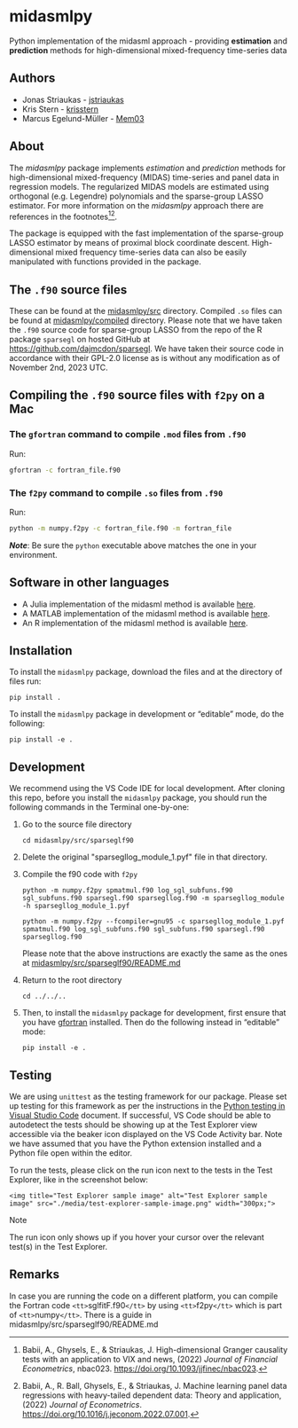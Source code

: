 # midasmlpy

Python implementation of the midasml approach - providing **estimation** and **prediction** methods for high-dimensional mixed-frequency time-series data

## Authors

* Jonas Striaukas - [jstriaukas](https://github.com/jstriaukas)
* Kris Stern - [krisstern](https://github.com/krisstern)
* Marcus Egelund-Müller - [Mem03](https://github.com/Mem03)

## About

The *midasmlpy* package implements *estimation* and *prediction* methods for high-dimensional mixed-frequency (MIDAS) time-series and panel data in regression models.
The regularized MIDAS models are estimated using orthogonal (e.g. Legendre) polynomials and the sparse-group LASSO estimator.
For more information on the *midasmlpy* approach there are references in the footnotes[^2][^3].

The package is equipped with the fast implementation of the sparse-group LASSO estimator by means of proximal block coordinate descent.
High-dimensional mixed frequency time-series data can also be easily manipulated with functions provided in the package.

## The `.f90` source files

These can be found at the [midasmlpy/src](./midasmlpy/src/sparseglf90/) directory.
Compiled `.so` files can be found at [midasmlpy/compiled](./midasmlpy/compiled) directory.
Please note that we have taken the `.f90` source code for sparse-group LASSO from the repo of the R package `sparsegl` on hosted GitHub at https://github.com/dajmcdon/sparsegl.
We have taken their source code in accordance with their GPL-2.0 license as is without any modification as of November 2nd, 2023 UTC.

## Compiling the `.f90` source files with `f2py` on a Mac

### The `gfortran` command to compile `.mod` files from `.f90`

Run:

```bash
gfortran -c fortran_file.f90
```

### The `f2py` command to compile `.so` files from `.f90`

Run:

```bash
python -m numpy.f2py -c fortran_file.f90 -m fortran_file
```

_**Note**_: Be sure the `python` executable above matches the one in your environment.

## Software in other languages

- A Julia implementation of the midasml method is available [here](https://github.com/ababii/Pythia.jl).
- A MATLAB implementation of the midasml method is available [here](https://github.com/jstriaukas/midasml_mat).
- An R implementation of the midasml method is available [here](https://github.com/jstriaukas/midasml).

## Installation

To install the `midasmlpy` package, download the files and at the directory of files run:

```shell
pip install .
```

To install the `midasmlpy` package in development or “editable” mode, do the following:

```shell
pip install -e .
```

## Development

We recommend using the VS Code IDE for local development. After cloning this repo, before you install the `midasmlpy` package, you should run the following commands in the Terminal one-by-one:

1. Go to the source file directory

   ```shell
   cd midasmlpy/src/sparseglf90
   ```
2. Delete the original "sparsegllog_module_1.pyf" file in that directory.
3. Compile the f90 code with `f2py`

   ```shell
   python -m numpy.f2py spmatmul.f90 log_sgl_subfuns.f90 sgl_subfuns.f90 sparsegl.f90 sparsegllog.f90 -m sparsegllog_module -h sparsegllog_module_1.pyf

   python -m numpy.f2py --fcompiler=gnu95 -c sparsegllog_module_1.pyf spmatmul.f90 log_sgl_subfuns.f90 sgl_subfuns.f90 sparsegl.f90 sparsegllog.f90
   ```

   Please note that the above instructions are exactly the same as the ones at [midasmlpy/src/sparseglf90/README.md](midasmlpy/src/sparseglf90/README.md)
4. Return to the root directory

   ```shell
   cd ../../..
   ```
5. Then, to install the `midasmlpy` package for development, first ensure that you have [gfortran](https://gcc.gnu.org/wiki/GFortran) installed. Then do the following instead in “editable” mode:

   ```shell
   pip install -e .
   ```

## Testing

We are using `unittest` as the testing framework for our package. Please set up testing for this framework as per the instructions in the [Python testing in Visual Studio Code](https://code.visualstudio.com/docs/python/testing) document. If successful, VS Code should be able to autodetect the tests should be showing up at the Test Explorer view accessible via the beaker icon displayed on the VS Code Activity bar. Note we have assumed that you have the Python extension installed and a Python file open within the editor.

To run the tests, please click on the run icon next to the tests in the Test Explorer, like in the screenshot below:

`<img title="Test Explorer sample image" alt="Test Explorer sample image" src="./media/test-explorer-sample-image.png" width="300px;">`

> [!NOTE]
> The run icon only shows up if you hover your cursor over the relevant test(s) in the Test Explorer.

## Remarks

In case you are running the code on a different platform, you can compile the Fortran code `<tt>`sglfitF.f90`</tt>` by using `<tt>`f2py`</tt>` which is part of `<tt>`numpy`</tt>`. There is a guide in midasmlpy/src/sparseglf90/README.md

[^1]: Babii, A., Ghysels, E., & Striaukas, J. Machine learning time series regressions with an application to nowcasting, (2022) *Journal of Business & Economic Statistics*, Volume 40, Issue 3, 1094-1106. https://doi.org/10.1080/07350015.2021.1899933.
    
[^2]: Babii, A., Ghysels, E., & Striaukas, J. High-dimensional Granger causality tests with an application to VIX and news, (2022) *Journal of Financial Econometrics*, nbac023. https://doi.org/10.1093/jjfinec/nbac023.
    
[^3]: Babii, A., R. Ball, Ghysels, E., & Striaukas, J. Machine learning panel data regressions with heavy-tailed dependent data: Theory and application, (2022) *Journal of Econometrics*. https://doi.org/10.1016/j.jeconom.2022.07.001.
